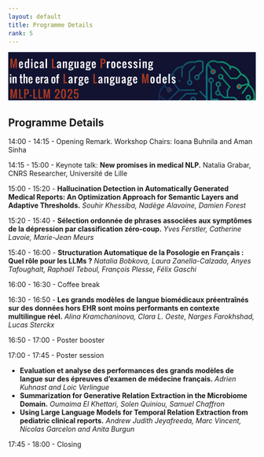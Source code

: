 ```yaml
---
layout: default
title: Programme Details
rank: 5
---
```

![](assets/img/border.png)
## Programme Details


14:00 - 14:15 - Opening Remark. Workshop Chairs: Ioana Buhnila and Aman Sinha

14:15 - 15:00 - Keynote talk: **New promises in medical NLP.**  Natalia Grabar, CNRS Researcher, Université de Lille

15:00 - 15:20 - **Hallucination Detection in Automatically Generated Medical Reports: An Optimization Approach for Semantic Layers and Adaptive Thresholds.** _Souhir Khessiba, Nadège Alavoine, Damien Forest_

15:20 - 15:40 - **Sélection ordonnée de phrases associées aux symptômes de la dépression par classification zéro-coup.** _Yves Ferstler, Catherine Lavoie, Marie-Jean Meurs_

15:40 - 16:00 - **Structuration Automatique de la Posologie en Français : Quel rôle pour les LLMs ?** _Natalia Bobkova, Laura Zanella-Calzada, Anyes Tafoughalt, Raphaël Teboul, François Plesse, Félix Gaschi_

16:00 - 16:30 - Coffee break

16:30 - 16:50 - **Les grands modèles de langue biomédicaux préentraînés sur des données hors EHR sont moins performants en contexte multilingue réel.** _Alina Kramchaninova, Clara L. Oeste, Narges Farokhshad, Lucas Sterckx_

16:50 - 17:00 - Poster booster

17:00 - 17:45 - Poster session

* **Evaluation et analyse des performances des grands modèles de langue sur des épreuves d’examen de médecine français.** _Adrien Kuhnast and Loic Verlingue_
* **Summarization for Generative Relation Extraction in the Microbiome Domain.** _Oumaima El Khettari, Solen Quiniou, Samuel Chaffron_
* **Using Large Language Models for Temporal Relation Extraction from pediatric clinical reports.** _Andrew Judith Jeyafreeda, Marc Vincent, Nicolas Garcelon and Anita Burgun_

17:45 - 18:00 - Closing 